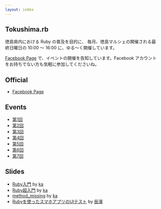 ```yaml
---
layout: index
---
```


## Tokushima.rb

徳島県内における Ruby の普及を目的に、
毎月、徳島マルシェの開催される最終日曜日の 10:00 〜 16:00 に、ゆる〜く開催しています。

[Facebook Page](https://www.facebook.com/groups/tokushima.rb) で、イベントの開催を告知しています。Facebook アカウントをお持ちでない方も気軽に参加してくださいね。

## Official

* [Facebook Page](https://www.facebook.com/groups/tokushima.rb)

## Events

* [第1回](https://www.facebook.com/events/544970482270376)
* [第2回](https://www.facebook.com/events/354008238090309)
* [第3回](https://www.facebook.com/events/313936528779039)
* [第4回](https://www.facebook.com/events/390706191084138)
* [第5回](https://www.facebook.com/events/1568168673416935)
* [第6回](https://www.facebook.com/events/987665551249945)
* [第7回](https://www.facebook.com/events/406653309501649)

## Slides

* [Ruby入門](http://kaosf.github.io/20140831-tokushimarb-slide) by [ka](http://www.kaosfield.net)
* [Ruby超入門](http://kaosf.github.io/20140928-tokushimarb-slide) by [ka](http://www.kaosfield.net)
* [method_missing](http://kaosf.github.io/20141026-tokushimarb-slide) by [ka](http://www.kaosfield.net)
* [Rubyを使ったスマホアプリのUIテスト](https://www.slideshare.net/secret/d0MkzQdiT8cQIK) by [辰濱](https://www.facebook.com/kenichi.tatsuhama)
